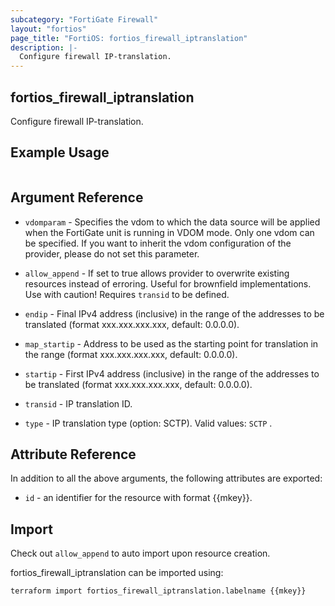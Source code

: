 ```yaml
---
subcategory: "FortiGate Firewall"
layout: "fortios"
page_title: "FortiOS: fortios_firewall_iptranslation"
description: |-
  Configure firewall IP-translation.
---
```


## fortios_firewall_iptranslation
Configure firewall IP-translation.

## Example Usage

```hcl

```

## Argument Reference
* `vdomparam` - Specifies the vdom to which the data source will be applied when the FortiGate unit is running in VDOM mode. Only one vdom can be specified. If you want to inherit the vdom configuration of the provider, please do not set this parameter.
* `allow_append` - If set to true allows provider to overwrite existing resources instead of erroring. Useful for brownfield implementations. Use with caution! Requires `transid` to be defined.

* `endip` - Final IPv4 address (inclusive) in the range of the addresses to be translated (format xxx.xxx.xxx.xxx, default: 0.0.0.0).
* `map_startip` - Address to be used as the starting point for translation in the range (format xxx.xxx.xxx.xxx, default: 0.0.0.0).
* `startip` - First IPv4 address (inclusive) in the range of the addresses to be translated (format xxx.xxx.xxx.xxx, default: 0.0.0.0).
* `transid` - IP translation ID.
* `type` - IP translation type (option: SCTP). Valid values: `SCTP` .

## Attribute Reference

In addition to all the above arguments, the following attributes are exported:
* `id` - an identifier for the resource with format {{mkey}}.

## Import

Check out `allow_append` to auto import upon resource creation.

fortios_firewall_iptranslation can be imported using:
```sh
terraform import fortios_firewall_iptranslation.labelname {{mkey}}
```
